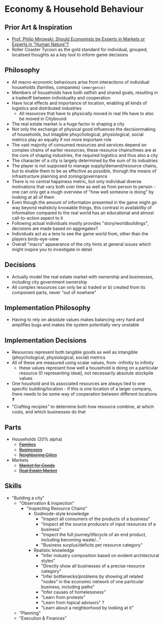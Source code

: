 # Economy & Household Behaviour

## Prior Art & Inspiration

* [Prof. Philip Mirowski: Should Economists be Experts in Markets or Experts in "Human Nature"?](https://www.youtube.com/watch?v=xfbVPDNl7V4)
* Roller Coaster Tycoon as the gold standard for individual, grouped, localised thoughts as a key tool to inform game decisions

## Philosophy

* All macro-economic behaviours arise from interactions of individual households (families, companies) `(emergence)`
* Members of households have both selfish and shared goals, resulting in a tradeoff between individuality and cooperation
* Have local effects and importance of location, enabling all kinds of logistics and distributed industries
   * All resources that have to physically moved in real life have to also be moved in Citybound
* The real estate market is a huge factor in shaping a city
* Not only the exchange of physical good influences the decisionmaking of households, but intagible phsychological, physiological, social metrics play an equally if not more important role
* The vast majority of consumed resources and services depend on complex chains of earlier resources, these resource chains/trees are at the core of shaping industries, the required logistics and thus also a city
* The character of a city is largely determined by the sum of its industries
* The player is not supposed to manage supply/demand/resource chains, but to enable them to be as effective as possible, thorugh the means of infrastructure planning and zoning/governance
* There is no central happiness metric, but only individual diverse motivations that vary both over time as well as from person to person - one can only get a rough overview of "how well someone is doing" by looking at all of them
* Even though the amount of information presented in the game might go way beyond realisticly knowable things, this contrast in availabiltiy of information compared to the real world has an educational and almost call-to-action aspect to it
* Following actual individuals mostly provides "story/worldbuildings", decisions are made based on aggregates?
* Individuals act as a lens to see the game world from, other than the players birds-eye-view
* Overall "macro" appearance of the city hints at general issues which might inspire you to investigate in detail

## Decisions
* Actually model the real estate market with ownership and businesses, including city government ownership
* All complex resources can only be a) traded or b) created from its component parts, never "out of nowhere"

## Implementation Philosophy
* Having to rely on absolute values makes balancing very hard and amplifies bugs and makes the system potentially very unstable

## Implementation Decisions

* Resources represent both tangible goods as well as intangible (phsychological, physiological, social) metrics
* All of these are measured using scalar values, from -infinitiy to infinity
   * these values represent how well a household is doing on a particular resource (0 representing ideal), not necessarily absolute stockpile values
* One houshold and its associated resources are always tied to one specific building/location - if this is one location of a larger company, there needs to be some way of cooperation between different locations ❓
* "Crafting recipies" to determine both how resource combine, at which costs, and which businesses do that

## Parts

* Households (20% alpha)
    * ~~[Families]()~~
    * ~~[Businesses]()~~
    * ~~[Neighboring Cities]()~~
* Markets
    * ~~[Market for Goods]()~~
    * ~~[Real Estate Market]()~~
    
## Skills

* "Building a city"
  * "Observation & Inspection"
    * "Inspecting Resource Chains"
      * Godmode-style knowledge
        * "Inspect all consumers of the products of a business"
        * "Inspect all the source producers of input resources of a business"
        * "Inspect the full journey/lifecycle of an end product, including becoming waste/..."
        * "Business surplus/deficits per resource category"
      * Realistic knowledge
        * "Infer industry composition based on evident architectural styles"
        * "Directly show all businesses of a precise resource category"
        * "Infer bottlenecks/problems by showing all related "nodes" in the economic network of one particular business, including paths"
        * "Infer causes of homelessness"
        * "Learn from protests"
        * "Learn from topical advisors" ?
        * "Learn about a neighborhood by looking at it"
  * "Planning"
  * "Execution & Finances"

